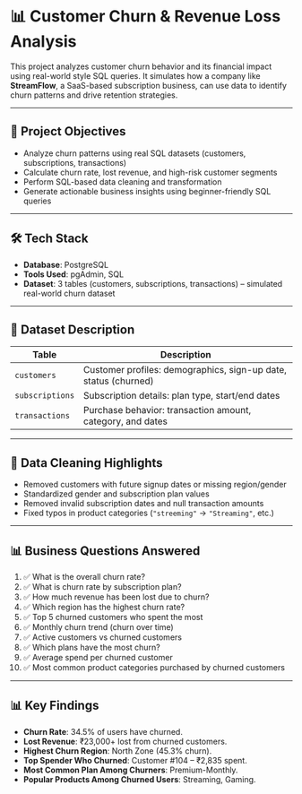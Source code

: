 # 📊 Customer Churn & Revenue Loss Analysis 

This project analyzes customer churn behavior and its financial impact using real-world style SQL queries. It simulates how a company like **StreamFlow**, a SaaS-based subscription business, can use data to identify churn patterns and drive retention strategies.

---

## 🧠 Project Objectives

- Analyze churn patterns using real SQL datasets (customers, subscriptions, transactions)
- Calculate churn rate, lost revenue, and high-risk customer segments
- Perform SQL-based data cleaning and transformation
- Generate actionable business insights using beginner-friendly SQL queries

---

## 🛠️ Tech Stack

- **Database**: PostgreSQL
- **Tools Used**: pgAdmin, SQL
- **Dataset**: 3 tables (customers, subscriptions, transactions) – simulated real-world churn dataset

---

## 📁 Dataset Description

| Table           | Description                                                       |
|-----------------|-------------------------------------------------------------------|
| `customers`     | Customer profiles: demographics, sign-up date, status (churned)  |
| `subscriptions` | Subscription details: plan type, start/end dates                 |
| `transactions`  | Purchase behavior: transaction amount, category, and dates       |

---

## 🧹 Data Cleaning Highlights

- Removed customers with future signup dates or missing region/gender
- Standardized gender and subscription plan values
- Removed invalid subscription dates and null transaction amounts
- Fixed typos in product categories (`"streeming"` → `"Streaming"`, etc.)

---

## 📊 Business Questions Answered

1. ✅ What is the overall churn rate?
2. ✅ What is churn rate by subscription plan?
3. ✅ How much revenue has been lost due to churn?
4. ✅ Which region has the highest churn rate?
5. ✅ Top 5 churned customers who spent the most
6. ✅ Monthly churn trend (churn over time)
7. ✅ Active customers vs churned customers
8. ✅ Which plans have the most churn?
9. ✅ Average spend per churned customer
10. ✅ Most common product categories purchased by churned customers

---

## 📊 Key Findings

- **Churn Rate**: 34.5% of users have churned.
- **Lost Revenue**: ₹23,000+ lost from churned customers.
- **Highest Churn Region**: North Zone (45.3% churn).
- **Top Spender Who Churned**: Customer #104 – ₹2,835 spent.
- **Most Common Plan Among Churners**: Premium-Monthly.
- **Popular Products Among Churned Users**: Streaming, Gaming.

